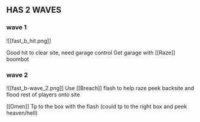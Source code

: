 ## HAS 2 WAVES


### wave 1

![[fast_b_hit.png]]


Good hit to clear site, need garage control
Get garage with [[Raze]] boombot

### wave 2

![[fast_b-wave_2.png]]
Use [[Breach]] flash to help raze peek backsite and flood rest of players onto site

[[Omen]] Tp to the box with the flash (could tp to the right box and peek heaven/hell)